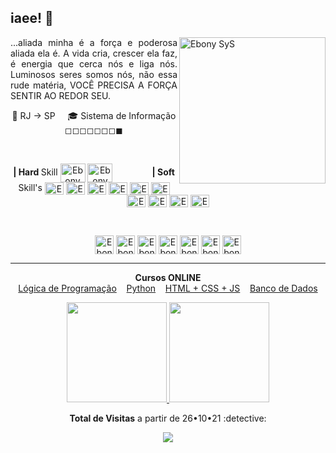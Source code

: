 <h2 align="left">iaee! 🖖 </h2>

<p align="justify" fontsize="8">
  
  <img align="right" alt="Ebony SyS" height="234" src="https://i.im.ge/2021/10/05/Tv8aZr.png">
  ...aliada minha é a força e poderosa aliada ela é. A vida cria, crescer ela faz, é energia que cerca nós e liga nós. Luminosos seres somos nós, não essa rude matéria, VOCÊ PRECISA A FORÇA SENTIR AO REDOR SEU.

  <p align="center">
    📌 RJ → SP  &nbsp; &nbsp; 🎓 Sistema de Informação ◻◻◻◻◻◻◻◼ 
  </p>
  
</p>
</br>
<p align="center">  
  <strong>| Hard </strong>Skill
  <img align="center" alt="Ebony SyS" height="30" width="40" src="https://cdn.jsdelivr.net/gh/devicons/devicon/icons/python/python-original.svg" />
  <img align="center" alt="Ebony SyS" height="30" width="40" src="https://cdn.jsdelivr.net/gh/devicons/devicon/icons/django/django-original.svg" /> 
  &nbsp; &nbsp;&nbsp; &nbsp;&nbsp; &nbsp;&nbsp; &nbsp;&nbsp; &nbsp;<strong>| Soft </strong>Skill's 
  <img align="center" alt="Ebony SyS" height="20" width="30" src="https://cdn.jsdelivr.net/gh/devicons/devicon/icons/javascript/javascript-original.svg" />
  <img align="center" alt="Ebony SyS" height="20" width="30" src="https://cdn.jsdelivr.net/gh/devicons/devicon/icons/java/java-original.svg" />
  <img align="center" alt="Ebony SyS" height="20" width="30" src="https://cdn.jsdelivr.net/gh/devicons/devicon/icons/spring/spring-original.svg" />
  <img align="center" alt="Ebony SyS" height="20" width="30" src="https://cdn.jsdelivr.net/gh/devicons/devicon/icons/mysql/mysql-original.svg" />
  <img align="center" alt="Ebony SyS" height="20" width="30" src="https://cdn.jsdelivr.net/gh/devicons/devicon/icons/postgresql/postgresql-original.svg" />
  <img align="center" alt="Ebony SyS" height="20" width="30" src="https://cdn.jsdelivr.net/gh/devicons/devicon/icons/typescript/typescript-original.svg" />
  <img align="center" alt="Ebony SyS" height="20" width="30" src="https://cdn.jsdelivr.net/gh/devicons/devicon/icons/html5/html5-original.svg" />
  <img align="center" alt="Ebony SyS" height="20" width="30" src="https://cdn.jsdelivr.net/gh/devicons/devicon/icons/css3/css3-original.svg" />
  <img align="center" alt="Ebony SyS" height="20" width="30" src="https://cdn.jsdelivr.net/gh/devicons/devicon/icons/angularjs/angularjs-original.svg" />
  <img align="center" alt="Ebony SyS" height="20" width="30" src="https://cdn.jsdelivr.net/gh/devicons/devicon/icons/docker/docker-original.svg" />
</p>
</br>
<p align="center">
  <a href="https://api.whatsapp.com/send?phone=5511979714423" target="_blank"><img align="center" alt="Ebony SyS" height="30" width="30" src="https://user-images.githubusercontent.com/52077278/135926000-c3344d2c-7ec3-4272-b90c-08196c24e9c4.png"></a>
  <a href="mailto:leon4rdoalvess@gmail.com" target="_blank"><img align="center" alt="Ebony SyS" height="30" width="30" src="https://user-images.githubusercontent.com/52077278/135926148-30e0cd29-92a2-46ca-ad8d-28fa6175e58a.png"></a>
  <a href="https://www.linkedin.com/in/leonardo-alves-7b5aa5152/" target="_blank"><img align="center" alt="Ebony SyS" height="30" width="30" src="https://user-images.githubusercontent.com/52077278/135925928-32dab723-cd9f-4b40-aa16-2397ff1221b3.png"></a>
  <a href="https://www.facebook.com/ebonyartes" target="_blank"><img align="center" alt="Ebony SyS" height="30" width="30" src="https://user-images.githubusercontent.com/52077278/135925483-49e06782-8073-4d94-82f7-453dec8969c6.png"></a>
  <a href="https://instagram.com/ebony.programador/" target="_blank"><img align="center" alt="Ebony SyS" height="30" width="30" src="https://user-images.githubusercontent.com/52077278/135925755-413332a2-0141-4a84-bf74-8fbc05f02734.png"></a>
  <a href="https://www.youtube.com/channel/UCgMsaDIka3GpY3GSKSnUNZg" target="_blank"><img align="center" alt="Ebony SyS" height="30" width="30" src="https://user-images.githubusercontent.com/52077278/135925864-5eca65eb-3cb4-48f8-a26e-26d868b3def5.png"></a>
  <a href="https://www.youtube.com/channel/UC8fRZfYGd21_D8DwuEcFuHw" target="_blank"><img align="center" alt="Ebony SyS" height="30" width="30" src="https://user-images.githubusercontent.com/52077278/135925864-5eca65eb-3cb4-48f8-a26e-26d868b3def5.png"></a>
</p>
<hr/>
<p align="center">
  <strong>Cursos ONLINE</strong></br> 
  <a href="https://www.superprof.com.br/logica-programacao-tudo-voce-precisa-saber-para-ser-bom-desenvolvedor.html">Lógica de Programação</a>&nbsp; &nbsp; 
  <a href="https://www.superprof.com.br/aprenda-python-maneira-correta-com-exercicios-fixacao-bonus-sobre-games.html">Python</a>&nbsp; &nbsp; 
  <a href="https://www.superprof.com.br/html-css-javascript-isso-mesmo-tudo-curso-basico-avancado.html">HTML + CSS + JS</a>&nbsp; &nbsp;    
  <a href="https://www.superprof.com.br/aulas-banco-dados-sql-basico-avancado-com-exercicios-para-dominio-das-rotinas.html">Banco de Dados</a>
</p>
<p align="center">  
  <a href="https://github.com/Leon4rdoalves">
    <img height="160em" src="https://github-readme-stats.vercel.app/api/top-langs/?username=Leon4rdoalves&hide=html&layout=compact&theme=dark&show_icons=true" />
  </a>
  <a href="https://github.com/Leon4rdoalves">
    <img height="160em" src="https://github-readme-stats.vercel.app/api?username=Leon4rdoalves&theme=dark&show_icons=true" />
  </a>
</p>

<p align="center"><strong> Total de Visitas</strong> a partir de 26•10•21 :detective: <br>
<p align="center"> 
   <img alingn="center" src="https://profile-counter.glitch.me/Leon4rdoalves/count.svg" />
</p>




